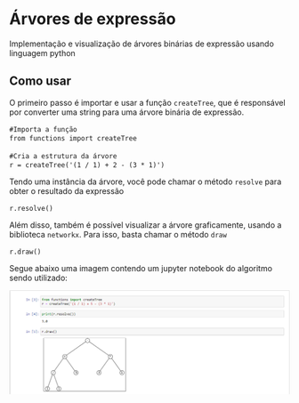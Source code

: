 # Árvores de expressão

Implementação e visualização de árvores binárias de expressão usando linguagem python 


## Como usar

O primeiro passo é importar e usar a função `createTree`, que é responsável por converter uma string para uma árvore binária de expressão.

```
#Importa a função
from functions import createTree

#Cria a estrutura da árvore
r = createTree('(1 / 1) + 2 - (3 * 1)')
```

Tendo uma instância da árvore, você pode chamar o método `resolve` para obter o resultado da expressão

```
r.resolve()
```

Além disso, também é possível visualizar a árvore graficamente, usando a biblioteca `networkx`. Para isso, basta chamar o método `draw`

```
r.draw()
```

Segue abaixo uma imagem contendo um jupyter notebook do algoritmo sendo utilizado:

![](https://github.com/MarlonFL15/Arvores-de-expressao/blob/main/jupyter_img.png)
